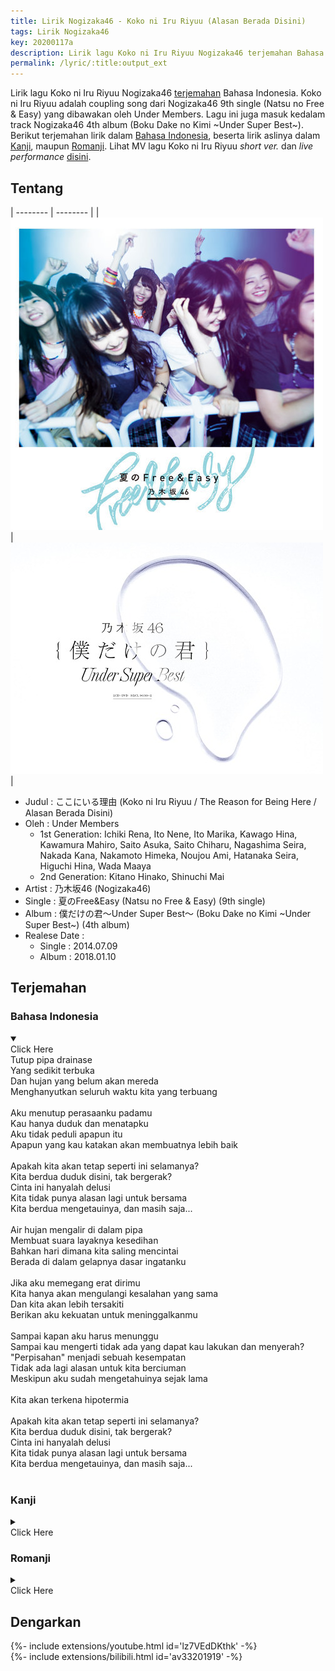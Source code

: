 ```yaml
---
title: Lirik Nogizaka46 - Koko ni Iru Riyuu (Alasan Berada Disini)
tags: Lirik Nogizaka46
key: 20200117a
description: Lirik lagu Koko ni Iru Riyuu Nogizaka46 terjemahan Bahasa Indonesia. Koko ni Iru Riyuu adalah coupling song Nogizaka46 9th single dan 4th album.
permalink: /lyric/:title:output_ext
---
```


Lirik lagu Koko ni Iru Riyuu Nogizaka46 [terjemahan](#terjemahan) Bahasa Indonesia. Koko ni Iru Riyuu adalah coupling song dari Nogizaka46 9th single (Natsu no Free & Easy) yang dibawakan oleh Under Members. Lagu ini juga masuk kedalam track Nogizaka46 4th album (Boku Dake no Kimi ~Under Super Best~). <!--more--> Berikut terjemahan lirik dalam [Bahasa Indonesia](#bahasa-indonesia), beserta lirik aslinya dalam [Kanji](#kanji), maupun [Romanji](#romanji). Lihat MV lagu Koko ni Iru Riyuu *short ver.* dan *live performance* [disini](#dengarkan).

## Tentang

| -------- | -------- |
| ![Nogizaka46 9th Single Type C](/assets/images/nogizaka46-9th-single-type-c.jpg "Nogizaka46 9th Single Type C") | ![Nogizaka46 4th Album Limited Edition](/assets/images/nogizaka46-4th-album-limited-edition.jpg "Nogizaka46 4th Album Limited Edition") |

- Judul : ここにいる理由 (Koko ni Iru Riyuu / The Reason for Being Here / Alasan Berada Disini)
- Oleh : Under Members
	- 1st Generation: Ichiki Rena, Ito Nene, Ito Marika, Kawago Hina, Kawamura Mahiro, Saito Asuka, Saito Chiharu, Nagashima Seira, Nakada Kana, Nakamoto Himeka, Noujou Ami, Hatanaka Seira, Higuchi Hina, Wada Maaya
	- 2nd Generation: Kitano Hinako, Shinuchi Mai
- Artist : 乃木坂46 (Nogizaka46)
- Single : 夏のFree&Easy (Natsu no Free & Easy) (9th single)
- Album  : 僕だけの君～Under Super Best～ (Boku Dake no Kimi ~Under Super Best~) (4th album)
- Realese Date :
	- Single : 2014.07.09
	- Album  : 2018.01.10

## Terjemahan 

### Bahasa Indonesia
<details open><summary><div class="button button--outline-error button--rounded my-2"><i class="fas fa-chevron-circle-down"></i> Click Here</div></summary>
Tutup pipa drainase<br>
Yang sedikit terbuka<br>
Dan hujan yang belum akan mereda<br>
Menghanyutkan seluruh waktu kita yang terbuang<br>
<br>
Aku menutup perasaanku padamu<br>
Kau hanya duduk dan menatapku<br>
Aku tidak peduli apapun itu<br>
Apapun yang kau katakan akan membuatnya lebih baik<br>
<br>
Apakah kita akan tetap seperti ini selamanya?<br>
Kita berdua duduk disini, tak bergerak?<br>
Cinta ini hanyalah delusi<br>
Kita tidak punya alasan lagi untuk bersama<br>
Kita berdua mengetauinya, dan masih saja...<br>
<br>
Air hujan mengalir di dalam pipa<br>
Membuat suara layaknya kesedihan<br>
Bahkan hari dimana kita saling mencintai<br>
Berada di dalam gelapnya dasar ingatanku<br>
<br>
Jika aku memegang erat dirimu<br>
Kita hanya akan mengulangi kesalahan yang sama<br>
Dan kita akan lebih tersakiti<br>
Berikan aku kekuatan untuk meninggalkanmu<br>
<br>
Sampai kapan aku harus menunggu<br>
Sampai kau mengerti tidak ada yang dapat kau lakukan dan menyerah?<br>
"Perpisahan" menjadi sebuah kesempatan<br>
Tidak ada lagi alasan untuk kita berciuman<br>
Meskipun aku sudah mengetahuinya sejak lama<br>
<br>
Kita akan terkena hipotermia<br>
<br>
Apakah kita akan tetap seperti ini selamanya?<br>
Kita berdua duduk disini, tak bergerak?<br>
Cinta ini hanyalah delusi<br>
Kita tidak punya alasan lagi untuk bersama<br>
Kita berdua mengetauinya, dan masih saja...<br>
<br>
</details>

### Kanji
<details><summary><div class="button button--outline-info button--rounded my-2"><i class="fas fa-chevron-circle-down"></i> Click Here</div></summary>
排水溝の蓋(ふた)が<br>
少しだけずれていた<br>
まだ止まないその雨が<br>
無駄な時間　押し流すよ<br>
<br>
君は感情殺して<br>
僕を見つめてじっとしてる<br>
どんな言葉でもいいから<br>
口に出せば楽になれる<br>
<br>
永遠にこうしてるのか？<br>
このまま2人は動けないのか？<br>
愛なんて錯覚なんだ<br>
これ以上　ここにいる理由はない<br>
お互い　わかってるのに…<br>
<br>
下水道に落ちてく<br>
悲しみの音がする<br>
愛し合った日々さえも<br>
暗く深い記憶の底<br>
<br>
君を抱いてしまったら<br>
同じ過ち　繰り返すよ<br>
もっと傷つけてしまう<br>
突き放せる勇気をくれ<br>
<br>
どれくらい待てばいいのか？<br>
どうしようもないとあきらめるまで<br>
サヨナラはきっかけなんだ<br>
もう一度　キスをする理由はない<br>
さっきからわかっていても…<br>
<br>
低体温になる<br>
<br>
永遠にこうしてるのか？<br>
このまま2人は動けないのか？<br>
愛なんて錯覚なんだ<br>
これ以上　ここにいる理由はない<br>
お互い　わかってるのに…<br>
<br>
</details>

### Romanji
<details><summary><div class="button button--outline-success button--rounded my-2"><i class="fas fa-chevron-circle-down"></i> Click Here</div></summary>
haisuikou no futa ga<br>
ukoshi dake zurete ita<br>
mada yamanai sono ame ga<br>
muda na jikan oshinagasu yo<br>
<br>
kimi wa kanjou koroshite<br>
boku wo mitsumete jitto shiteru<br>
donna kotoba demo ii kara<br>
kuchi ni daseba raku ni nareru<br>
<br>
eien ni kou shiteru no ka?<br>
kono mama futari wa ugokenai no ka?<br>
ai nante sakkaku nanda<br>
kore ijou koko ni iru riyuu wa nai<br>
otagai wakatteru no ni...<br>
<br>
gesuidou ni ochiteku<br>
kanashimi no oto ga suru<br>
ai shiatta hibi sae mo<br>
kuraku fukai kioku no soko<br>
<br>
kimi wo daite shimattara<br>
onaji ayamachi kurikaesu yo<br>
motto kizutsukete shimau<br>
tsukihanaseru yuuki wo kure<br>
<br>
dore kurai mateba ii no ka?<br>
dou shiyou mo nai to akirameru made<br>
SAYONARA wa kikkake nanda<br>
mou ichido KISU wo suru riyuu wa nai<br>
sakki kara wakatte ite mo...<br>
<br>
teitaion ni naru<br>
<br>
eien ni kou shiteru no ka?<br>
kono mama futari wa ugokenai no ka?<br>
ai nante sakkaku nanda<br>
kore ijou koko ni iru riyuu wa nai<br>
otagai wakatteru no ni...<br>
<br>
</details>

## Dengarkan
<div>{%- include extensions/youtube.html id='lz7VEdDKthk' -%}</div>
<div>{%- include extensions/bilibili.html id='av33201919' -%}</div>
